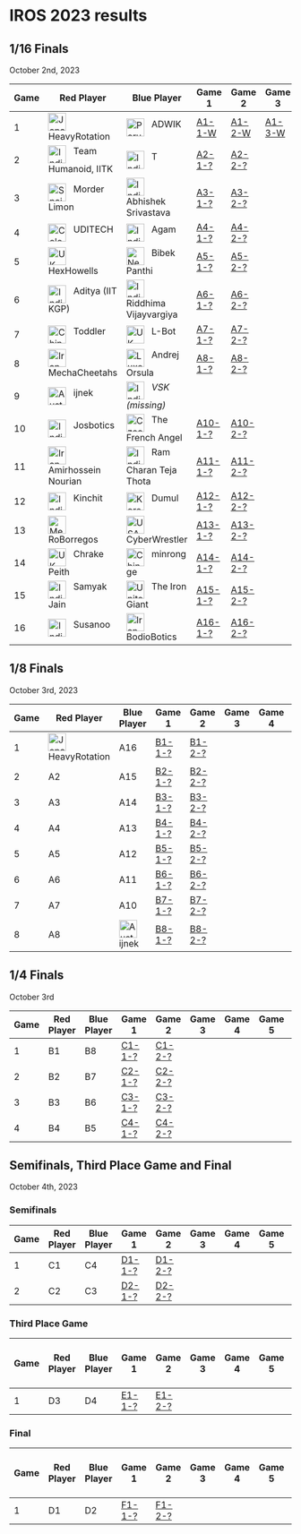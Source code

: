 # IROS 2023 results

## 1/16 Finals
October 2nd, 2023

| Game | Red Player          | Blue Player                            | Game 1 | Game 2 | Game 3 | Game 4 | Game 5 | Score | Winner |
|------|---------------------|----------------------------------------|--------|--------|--------|--------|--------|-------|--------|
| 1    | <img src="https://webots.cloud/images/flags/jp.svg" width="32px" title="Japan" align="top"> &nbsp; HeavyRotation | <img src="https://webots.cloud/images/flags/in.svg" width="32px" title="Peru" align="top"> &nbsp; ADWIK | [A1-1-W](https://webots.cloud/run?version=R2023a&url=https://github.com/cyberbotics/wrestling/blob/IROS2023/worlds/wrestling.wbt&type=competition&context=view&id=IROS2023-A1-1-W) | [A1-2-W](https://webots.cloud/run?version=R2023a&url=https://github.com/cyberbotics/wrestling/blob/IROS2023/worlds/wrestling.wbt&type=competition&context=view&id=IROS2023-A1-2-W) | [A1-3-W](https://webots.cloud/run?version=R2023a&url=https://github.com/cyberbotics/wrestling/blob/IROS2023/worlds/wrestling.wbt&type=competition&context=view&id=IROS2023-A1-3-W) | | | 3 - 0 | <img src="https://webots.cloud/images/flags/jp.svg" width="32px" title="Japan" align="top"> &nbsp; HeavyRotation |
| 2    | <img src="https://webots.cloud/images/flags/in.svg" width="32px" title="India" align="top"> &nbsp; Team Humanoid, IITK | <img src="https://webots.cloud/images/flags/in.svg" width="32px" title="India" align="top"> &nbsp; T | [A2-1-?](https://webots.cloud/run?version=R2023a&url=https://github.com/cyberbotics/wrestling/blob/IROS2023/worlds/wrestling.wbt&type=competition&context=view&id=IROS2023-A2-1-?) | [A2-2-?](https://webots.cloud/run?version=R2023a&url=https://github.com/cyberbotics/wrestling/blob/IROS2023/worlds/wrestling.wbt&type=competition&context=view&id=IROS2023-A2-2-?) | | | | ? - ? | A2 |
| 3    | <img src="https://webots.cloud/images/flags/es.svg" width="32px" title="Spain" align="top"> &nbsp; Morder Limon | <img src="https://webots.cloud/images/flags/in.svg" width="32px" title="India" align="top"> &nbsp; Abhishek Srivastava | [A3-1-?](https://webots.cloud/run?version=R2023a&url=https://github.com/cyberbotics/wrestling/blob/IROS2023/worlds/wrestling.wbt&type=competition&context=view&id=IROS2023-A3-1-?) | [A3-2-?](https://webots.cloud/run?version=R2023a&url=https://github.com/cyberbotics/wrestling/blob/IROS2023/worlds/wrestling.wbt&type=competition&context=view&id=IROS2023-A2-2-?) | | | | ? - ? | A3 |
| 4    | <img src="https://webots.cloud/images/flags/co.svg" width="32px" title="Colombia" align="top"> &nbsp; UDITECH | <img src="https://webots.cloud/images/flags/in.svg" width="32px" title="India" align="top"> &nbsp; Agam | [A4-1-?](https://webots.cloud/run?version=R2023a&url=https://github.com/cyberbotics/wrestling/blob/IROS2023/worlds/wrestling.wbt&type=competition&context=view&id=IROS2023-A4-1-?) | [A4-2-?](https://webots.cloud/run?version=R2023a&url=https://github.com/cyberbotics/wrestling/blob/IROS2023/worlds/wrestling.wbt&type=competition&context=view&id=IROS2023-A4-2-?) | | | | ? - ? | A4 |
| 5    | <img src="https://webots.cloud/images/flags/gb.svg" width="32px" title="UK" align="top"> &nbsp; HexHowells | <img src="https://webots.cloud/images/flags/np.svg" width="32px" title="Nepal" align="top"> &nbsp; Bibek Panthi | [A5-1-?](https://webots.cloud/run?version=R2023a&url=https://github.com/cyberbotics/wrestling/blob/IROS2023/worlds/wrestling.wbt&type=competition&context=view&id=IROS2023-A5-1-?) | [A5-2-?](https://webots.cloud/run?version=R2023a&url=https://github.com/cyberbotics/wrestling/blob/IROS2023/worlds/wrestling.wbt&type=competition&context=view&id=IROS2023-A5-2-?) | | | | ? - ? | A5 |
| 6    | <img src="https://webots.cloud/images/flags/in.svg" width="32px" title="India" align="top"> &nbsp; Aditya (IIT KGP) | <img src="https://webots.cloud/images/flags/in.svg" width="32px" title="India" align="top"> &nbsp; Riddhima Vijayvargiya | [A6-1-?](https://webots.cloud/run?version=R2023a&url=https://github.com/cyberbotics/wrestling/blob/IROS2023/worlds/wrestling.wbt&type=competition&context=view&id=IROS2023-A6-1-?) | [A6-2-?](https://webots.cloud/run?version=R2023a&url=https://github.com/cyberbotics/wrestling/blob/IROS2023/worlds/wrestling.wbt&type=competition&context=view&id=IROS2023-A6-2-?) | | | | ? - ? | A6 |
| 7    | <img src="https://webots.cloud/images/flags/cn.svg" width="32px" title="China" align="top"> &nbsp; Toddler | <img src="https://webots.cloud/images/flags/gb.svg" width="32px" title="UK" align="top"> &nbsp; L-Bot | [A7-1-?](https://webots.cloud/run?version=R2023a&url=https://github.com/cyberbotics/wrestling/blob/IROS2023/worlds/wrestling.wbt&type=competition&context=view&id=IROS2023-A7-1-?) | [A7-2-?](https://webots.cloud/run?version=R2023a&url=https://github.com/cyberbotics/wrestling/blob/IROS2023/worlds/wrestling.wbt&type=competition&context=view&id=IROS2023-A7-2-?) | | | | ? - ? | A7 |
| 8    | <img src="https://webots.cloud/images/flags/ir.svg" width="32px" title="Iran" align="top"> &nbsp; MechaCheetahs | <img src="https://webots.cloud/images/flags/lu.svg" width="32px" title="Luxembourg" align="top"> &nbsp; Andrej Orsula | [A8-1-?](https://webots.cloud/run?version=R2023a&url=https://github.com/cyberbotics/wrestling/blob/IROS2023/worlds/wrestling.wbt&type=competition&context=view&id=IROS2023-A8-1-?) | [A8-2-?](https://webots.cloud/run?version=R2023a&url=https://github.com/cyberbotics/wrestling/blob/IROS2023/worlds/wrestling.wbt&type=competition&context=view&id=IROS2023-A8-2-?) | | | | ? - ? | A8 |
| 9    | <img src="https://webots.cloud/images/flags/au.svg" width="32px" title="Australia" align="top"> &nbsp; ijnek | <img src="https://webots.cloud/images/flags/in.svg" width="32px" title="India" align="top"> &nbsp; *VSK (missing)* | | | | | | | <img src="https://webots.cloud/images/flags/au.svg" width="32px" title="Australia" align="top"> &nbsp; ijnek |
| 10   | <img src="https://webots.cloud/images/flags/in.svg" width="32px" title="India" align="top"> &nbsp; Josbotics | <img src="https://webots.cloud/images/flags/cz.svg" width="32px" title="Czechia" align="top"> &nbsp; The French Angel | [A10-1-?](https://webots.cloud/run?version=R2023a&url=https://github.com/cyberbotics/wrestling/blob/IROS2023/worlds/wrestling.wbt&type=competition&context=view&id=IROS2023-A10-1-?) | [A10-2-?](https://webots.cloud/run?version=R2023a&url=https://github.com/cyberbotics/wrestling/blob/IROS2023/worlds/wrestling.wbt&type=competition&context=view&id=IROS2023-A10-2-?) | | | | ? - ? | A10 |
| 11   | <img src="https://webots.cloud/images/flags/ir.svg" width="32px" title="Iran" align="top"> &nbsp; Amirhossein Nourian | <img src="https://webots.cloud/images/flags/in.svg" width="32px" title="India" align="top"> &nbsp; Ram Charan Teja Thota | [A11-1-?](https://webots.cloud/run?version=R2023a&url=https://github.com/cyberbotics/wrestling/blob/IROS2023/worlds/wrestling.wbt&type=competition&context=view&id=IROS2023-A11-1-?) | [A11-2-?](https://webots.cloud/run?version=R2023a&url=https://github.com/cyberbotics/wrestling/blob/IROS2023/worlds/wrestling.wbt&type=competition&context=view&id=IROS2023-A11-2-?) | | | | ? - ? | A11 |
| 12   | <img src="https://webots.cloud/images/flags/in.svg" width="32px" title="India" align="top"> &nbsp; Kinchit | <img src="https://webots.cloud/images/flags/kr.svg" width="32px" title="Korea" align="top"> &nbsp; Dumul | [A12-1-?](https://webots.cloud/run?version=R2023a&url=https://github.com/cyberbotics/wrestling/blob/IROS2023/worlds/wrestling.wbt&type=competition&context=view&id=IROS2023-A12-1-?) | [A12-2-?](https://webots.cloud/run?version=R2023a&url=https://github.com/cyberbotics/wrestling/blob/IROS2023/worlds/wrestling.wbt&type=competition&context=view&id=IROS2023-A12-2-?) | | | | ? - ? | A12 |
| 13   | <img src="https://webots.cloud/images/flags/mx.svg" width="32px" title="Mexico" align="top"> &nbsp; RoBorregos | <img src="https://webots.cloud/images/flags/us.svg" width="32px" title="USA" align="top"> &nbsp; CyberWrestler | [A13-1-?](https://webots.cloud/run?version=R2023a&url=https://github.com/cyberbotics/wrestling/blob/IROS2023/worlds/wrestling.wbt&type=competition&context=view&id=IROS2023-A13-1-?) | [A13-2-?](https://webots.cloud/run?version=R2023a&url=https://github.com/cyberbotics/wrestling/blob/IROS2023/worlds/wrestling.wbt&type=competition&context=view&id=IROS2023-A13-2-?) | | | | ? - ? | A13 |
| 14   | <img src="https://webots.cloud/images/flags/gb.svg" width="32px" title="UK" align="top"> &nbsp; Chrake Peith | <img src="https://webots.cloud/images/flags/cn.svg" width="32px" title="China" align="top"> &nbsp; minrong ge | [A14-1-?](https://webots.cloud/run?version=R2023a&url=https://github.com/cyberbotics/wrestling/blob/IROS2023/worlds/wrestling.wbt&type=competition&context=view&id=IROS2023-A14-1-?) | [A14-2-?](https://webots.cloud/run?version=R2023a&url=https://github.com/cyberbotics/wrestling/blob/IROS2023/worlds/wrestling.wbt&type=competition&context=view&id=IROS2023-A14-2-?) | | | | ? - ? | A14 |
| 15   | <img src="https://webots.cloud/images/flags/in.svg" width="32px" title="India" align="top"> &nbsp; Samyak Jain | <img src="https://webots.cloud/images/flags/ae.svg" width="32px" title="United Arab Emirates" align="top"> &nbsp; The Iron Giant | [A15-1-?](https://webots.cloud/run?version=R2023a&url=https://github.com/cyberbotics/wrestling/blob/IROS2023/worlds/wrestling.wbt&type=competition&context=view&id=IROS2023-A15-1-?) | [A15-2-?](https://webots.cloud/run?version=R2023a&url=https://github.com/cyberbotics/wrestling/blob/IROS2023/worlds/wrestling.wbt&type=competition&context=view&id=IROS2023-A15-2-?) | | | | ? - ? | A15 |
| 16   | <img src="https://webots.cloud/images/flags/in.svg" width="32px" title="India" align="top"> &nbsp; Susanoo | <img src="https://webots.cloud/images/flags/ir.svg" width="32px" title="Iran" align="top"> &nbsp; BodioBotics | [A16-1-?](https://webots.cloud/run?version=R2023a&url=https://github.com/cyberbotics/wrestling/blob/IROS2023/worlds/wrestling.wbt&type=competition&context=view&id=IROS2023-A16-1-?) | [A16-2-?](https://webots.cloud/run?version=R2023a&url=https://github.com/cyberbotics/wrestling/blob/IROS2023/worlds/wrestling.wbt&type=competition&context=view&id=IROS2023-A16-2-?) | | | | ? - ? | A16 |

## 1/8 Finals
October 3rd, 2023

| Game | Red Player | Blue Player | Game 1 | Game 2 | Game 3 | Game 4 | Game 5 | Score | Winner |
|------|------------|-------------|--------|--------|--------|--------|--------|-------|--------|
| 1    | <img src="https://webots.cloud/images/flags/jp.svg" width="32px" title="Japan" align="top"> &nbsp; HeavyRotation | A16 | [B1-1-?](https://webots.cloud/run?version=R2023a&url=https://github.com/cyberbotics/wrestling/blob/IROS2023/worlds/wrestling.wbt&type=competition&context=view&id=IROS2023-B1-1-?) | [B1-2-?](https://webots.cloud/run?version=R2023a&url=https://github.com/cyberbotics/wrestling/blob/IROS2023/worlds/wrestling.wbt&type=competition&context=view&id=IROS2023-B1-2-?) | | | | ? - ? | B1 |
| 2    | A2 | A15 | [B2-1-?](https://webots.cloud/run?version=R2023a&url=https://github.com/cyberbotics/wrestling/blob/IROS2023/worlds/wrestling.wbt&type=competition&context=view&id=IROS2023-B2-1-?) | [B2-2-?](https://webots.cloud/run?version=R2023a&url=https://github.com/cyberbotics/wrestling/blob/IROS2023/worlds/wrestling.wbt&type=competition&context=view&id=IROS2023-B2-2-?) | | | | ? - ? | B2 |
| 3    | A3 | A14 | [B3-1-?](https://webots.cloud/run?version=R2023a&url=https://github.com/cyberbotics/wrestling/blob/IROS2023/worlds/wrestling.wbt&type=competition&context=view&id=IROS2023-B3-1-?) | [B3-2-?](https://webots.cloud/run?version=R2023a&url=https://github.com/cyberbotics/wrestling/blob/IROS2023/worlds/wrestling.wbt&type=competition&context=view&id=IROS2023-B3-2-?) | | | | ? - ? | B3 |
| 4    | A4 | A13 | [B4-1-?](https://webots.cloud/run?version=R2023a&url=https://github.com/cyberbotics/wrestling/blob/IROS2023/worlds/wrestling.wbt&type=competition&context=view&id=IROS2023-B4-1-?) | [B4-2-?](https://webots.cloud/run?version=R2023a&url=https://github.com/cyberbotics/wrestling/blob/IROS2023/worlds/wrestling.wbt&type=competition&context=view&id=IROS2023-B4-2-?) | | | | ? - ? | B4 |
| 5    | A5 | A12 | [B5-1-?](https://webots.cloud/run?version=R2023a&url=https://github.com/cyberbotics/wrestling/blob/IROS2023/worlds/wrestling.wbt&type=competition&context=view&id=IROS2023-B5-1-?) | [B5-2-?](https://webots.cloud/run?version=R2023a&url=https://github.com/cyberbotics/wrestling/blob/IROS2023/worlds/wrestling.wbt&type=competition&context=view&id=IROS2023-B5-2-?) | | | | ? - ? | B5 |
| 6    | A6 | A11 | [B6-1-?](https://webots.cloud/run?version=R2023a&url=https://github.com/cyberbotics/wrestling/blob/IROS2023/worlds/wrestling.wbt&type=competition&context=view&id=IROS2023-B6-1-?) | [B6-2-?](https://webots.cloud/run?version=R2023a&url=https://github.com/cyberbotics/wrestling/blob/IROS2023/worlds/wrestling.wbt&type=competition&context=view&id=IROS2023-B6-2-?) | | | | ? - ? | B6 |
| 7    | A7 | A10 | [B7-1-?](https://webots.cloud/run?version=R2023a&url=https://github.com/cyberbotics/wrestling/blob/IROS2023/worlds/wrestling.wbt&type=competition&context=view&id=IROS2023-B7-1-?) | [B7-2-?](https://webots.cloud/run?version=R2023a&url=https://github.com/cyberbotics/wrestling/blob/IROS2023/worlds/wrestling.wbt&type=competition&context=view&id=IROS2023-B7-2-?) | | | | ? - ? | B7 |
| 8    | A8 | <img src="https://webots.cloud/images/flags/au.svg" width="32px" title="Australia" align="top"> &nbsp; ijnek | [B8-1-?](https://webots.cloud/run?version=R2023a&url=https://github.com/cyberbotics/wrestling/blob/IROS2023/worlds/wrestling.wbt&type=competition&context=view&id=IROS2023-B8-1-?) | [B8-2-?](https://webots.cloud/run?version=R2023a&url=https://github.com/cyberbotics/wrestling/blob/IROS2023/worlds/wrestling.wbt&type=competition&context=view&id=IROS2023-B8-2-?) | | | | ? - ? | B8 |

## 1/4 Finals
October 3rd

| Game | Red Player | Blue Player | Game 1 | Game 2 | Game 3 | Game 4 | Game 5 | Score | Winner |
|------|------------|-------------|--------|--------|--------|--------|--------|-------|--------|
| 1    | B1 | B8 | [C1-1-?](https://webots.cloud/run?version=R2023a&url=https://github.com/cyberbotics/wrestling/blob/IROS2023/worlds/wrestling.wbt&type=competition&context=view&id=IROS2023-C1-1-?) | [C1-2-?](https://webots.cloud/run?version=R2023a&url=https://github.com/cyberbotics/wrestling/blob/IROS2023/worlds/wrestling.wbt&type=competition&context=view&id=IROS2023-C1-2-?) | | | | ? - ? | C1 |
| 2    | B2 | B7 | [C2-1-?](https://webots.cloud/run?version=R2023a&url=https://github.com/cyberbotics/wrestling/blob/IROS2023/worlds/wrestling.wbt&type=competition&context=view&id=IROS2023-C2-1-?) | [C2-2-?](https://webots.cloud/run?version=R2023a&url=https://github.com/cyberbotics/wrestling/blob/IROS2023/worlds/wrestling.wbt&type=competition&context=view&id=IROS2023-C2-2-?) | | | | ? - ? | C2 |
| 3    | B3 | B6 | [C3-1-?](https://webots.cloud/run?version=R2023a&url=https://github.com/cyberbotics/wrestling/blob/IROS2023/worlds/wrestling.wbt&type=competition&context=view&id=IROS2023-C3-1-?) | [C3-2-?](https://webots.cloud/run?version=R2023a&url=https://github.com/cyberbotics/wrestling/blob/IROS2023/worlds/wrestling.wbt&type=competition&context=view&id=IROS2023-C3-2-?) | | | | ? - ? | C3 |
| 4    | B4 | B5 | [C4-1-?](https://webots.cloud/run?version=R2023a&url=https://github.com/cyberbotics/wrestling/blob/IROS2023/worlds/wrestling.wbt&type=competition&context=view&id=IROS2023-C4-1-?) | [C4-2-?](https://webots.cloud/run?version=R2023a&url=https://github.com/cyberbotics/wrestling/blob/IROS2023/worlds/wrestling.wbt&type=competition&context=view&id=IROS2023-C4-2-?) | | | | ? - ? | C4 |

## Semifinals, Third Place Game and Final
October 4th, 2023

### Semifinals

| Game | Red Player | Blue Player | Game 1 | Game 2 | Game 3 | Game 4 |Game 5 | Score | Winner | Looser |
|------|------------|-------------|--------|--------|--------|--------|-------|-------|--------|--------|
| 1    | C1 | C4 | [D1-1-?](https://webots.cloud/run?version=R2023a&url=https://github.com/cyberbotics/wrestling/blob/IROS2023/worlds/wrestling.wbt&type=competition&context=view&id=IROS2023-D1-1-?) | [D1-2-?](https://webots.cloud/run?version=R2023a&url=https://github.com/cyberbotics/wrestling/blob/IROS2023/worlds/wrestling.wbt&type=competition&context=view&id=IROS2023-D1-1-?) | | | | ? - ? | D1 | D3 |
| 2    | C2 | C3 | [D2-1-?](https://webots.cloud/run?version=R2023a&url=https://github.com/cyberbotics/wrestling/blob/IROS2023/worlds/wrestling.wbt&type=competition&context=view&id=IROS2023-D2-1-?) | [D2-2-?](https://webots.cloud/run?version=R2023a&url=https://github.com/cyberbotics/wrestling/blob/IROS2023/worlds/wrestling.wbt&type=competition&context=view&id=IROS2023-D2-2-?) | | | | ? - ? | D2 | D4 |

### Third Place Game

| Game | Red Player | Blue Player | Game 1 | Game 2 | Game 3 | Game 4 | Game 5 | Score | Bronze Medal (3rd place) |
|------|------------|-------------|--------|--------|--------|--------|--------|-------|--------------------------|
| 1    | D3 | D4 | [E1-1-?](https://webots.cloud/run?version=R2023a&url=https://github.com/cyberbotics/wrestling/blob/IROS2023/worlds/wrestling.wbt&type=competition&context=view&id=IROS2023-E1-1-?) | [E1-2-?](https://webots.cloud/run?version=R2023a&url=https://github.com/cyberbotics/wrestling/blob/IROS2023/worlds/wrestling.wbt&type=competition&context=view&id=IROS2023-E1-2-?) | | | | ? - ? | E1 |

### Final

| Game | Red Player | Blue Player | Game 1 | Game 2 | Game 3 | Game 4 | Game 5 | Score | Gold Medal (1st place) | Silver Medal (2nd place) |
|------|------------|-------------|--------|--------|--------|--------|--------|-------|------------------------|--------------------------|
| 1    | D1 | D2 | [F1-1-?](https://webots.cloud/run?version=R2023a&url=https://github.com/cyberbotics/wrestling/blob/IROS2023/worlds/wrestling.wbt&type=competition&context=view&id=IROS2023-F1-1-?) | [F1-2-?](https://webots.cloud/run?version=R2023a&url=https://github.com/cyberbotics/wrestling/blob/IROS2023/worlds/wrestling.wbt&type=competition&context=view&id=IROS2023-F1-2-?) | | | | ? - ? | F1 | F2 |


